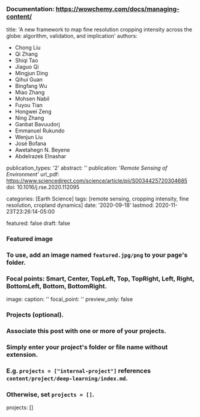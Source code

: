 
### Documentation: https://wowchemy.com/docs/managing-content/

title: 'A new framework to map fine resolution cropping intensity across the globe: algorithm, validation, and implication'
authors:
- Chong Liu
- Qi Zhang
- Shiqi Tao
- Jiaguo Qi
- Mingjun Ding
- Qihui Guan
- Bingfang Wu
- Miao Zhang
- Mohsen Nabil
- Fuyou Tian
- Hongwei Zeng
- Ning Zhang
- Ganbat Bavuudorj
- Emmanuel Rukundo
- Wenjun Liu
- José Bofana
- Awetahegn N. Beyene
- Abdelrazek Elnashar

publication_types: '2'
abstract: ''
publication: '*Remote Sensing of Environment*'
url_pdf: https://www.sciencedirect.com/science/article/pii/S0034425720304685
doi: 10.1016/j.rse.2020.112095

categories: [Earth Science]
tags: [remote sensing, cropping intensity, fine resolution, cropland dynamics]
date: '2020-09-18'
lastmod: 2020-11-23T23:26:14-05:00

featured: false
draft: false

### Featured image
### To use, add an image named `featured.jpg/png` to your page's folder.
### Focal points: Smart, Center, TopLeft, Top, TopRight, Left, Right, BottomLeft, Bottom, BottomRight.
image:
  caption: ''
  focal_point: ''
  preview_only: false

### Projects (optional).
###   Associate this post with one or more of your projects.
###   Simply enter your project's folder or file name without extension.
###   E.g. `projects = ["internal-project"]` references `content/project/deep-learning/index.md`.
###   Otherwise, set `projects = []`.
projects: []


